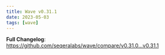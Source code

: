 ```yaml
---
title: Wave v0.31.1
date: 2023-05-03
tags: [wave]
---
```


**Full Changelog**: https://github.com/seqeralabs/wave/compare/v0.31.0...v0.31.1

